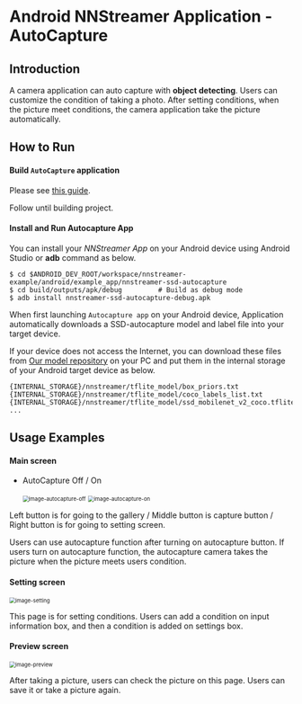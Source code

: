 # Android NNStreamer Application - AutoCapture

## Introduction

A camera application can auto capture with **object detecting**. Users can customize the condition of taking a photo. After setting conditions, when the picture meet conditions, the camera application take the picture automatically.



## How to Run

#### Build `AutoCapture` application

Please see [this guide](https://github.com/nnstreamer/nnstreamer-example/blob/master/android/example_app/README.md).

Follow until building project.



#### Install and Run Autocapture App

You can install your *NNStreamer App* on your Android device using Android Studio or **adb** command as below.

```
$ cd $ANDROID_DEV_ROOT/workspace/nnstreamer-example/android/example_app/nnstreamer-ssd-autocapture
$ cd build/outputs/apk/debug         # Build as debug mode
$ adb install nnstreamer-ssd-autocapture-debug.apk
```

When first launching `Autocapture app` on your Android device, Application automatically downloads a SSD-autocapture model and label file into your target device.

If your device does not access the Internet, you can download these files from [Our model repository](http://ci.nnstreamer.ai/warehouse/nnmodels/) on your PC and put them in the internal storage of your Android target device as below.

```
{INTERNAL_STORAGE}/nnstreamer/tflite_model/box_priors.txt
{INTERNAL_STORAGE}/nnstreamer/tflite_model/coco_labels_list.txt
{INTERNAL_STORAGE}/nnstreamer/tflite_model/ssd_mobilenet_v2_coco.tflite
...
```



## Usage Examples

#### Main screen

- AutoCapture Off / On

  ​                       <img src="res\screenshot\screenshot_autocapture-off.jpg" alt="image-autocapture-off" style="zoom: 67%;" />                       <img src="res\screenshot\screenshot_autocapture-on.jpg" alt="image-autocapture-on" style="zoom:67%;" />

Left button is for going to the gallery / Middle button is capture button / Right button is for going to setting screen.

Users can use autocapture function after turning on autocapture button. If users turn on autocapture function, the autocapture camera takes the picture when the picture meets users condition.



#### Setting screen

<img src="res\screenshot\screenshot_setting.jpg" alt="image-setting" style="zoom:67%;" />

This page is for setting conditions. Users can add a condition on input information box, and then a condition is added on settings box.



#### Preview screen

<img src="res\screenshot\screenshot_preview.jpg" alt="image-preview" style="zoom:67%;" />

After taking a picture, users can check the picture on this page. Users can save it or take a picture again.